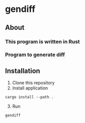 # gendiff

## About

### This program is written in Rust

### Program to generate diff

## Installation

1. Clone this repository
2. Install application

```shell
cargo install --path .
```

3. Run

```shell
gendiff
```